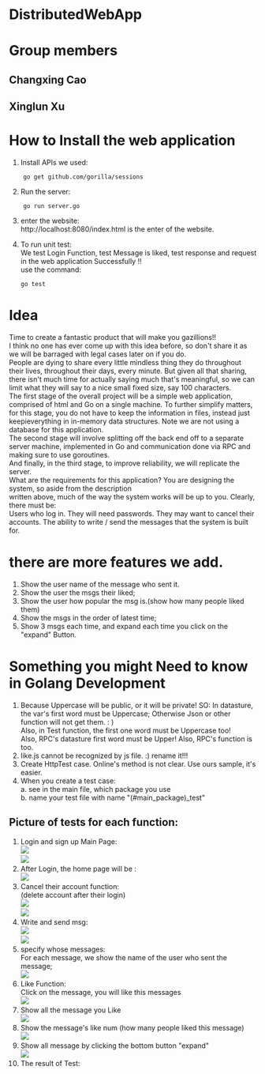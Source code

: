 # DistributedWebApp
# Group members
## Changxing Cao
## Xinglun Xu

# How to Install the web application
1.  Install APIs we used:   
```
    go get github.com/gorilla/sessions    
```           



2.  Run the server:
```
    go run server.go      
```


3.  enter the website:        
    http://localhost:8080/index.html is the enter of the website.

4.  To run unit test:       
    We test Login Function, test Message is liked, test response and request in the web application Successfully !!                 
    use the command:         
    ```   
    go test
    ```

# Idea       
Time to create a fantastic product that will make you gazillions!!    
I think no one has ever come up with this idea before, so don't share it as we will be barraged with legal cases later on if you do.    
People are dying to share every little mindless thing they do throughout their lives, throughout their days, every minute. But given all that sharing, there isn't much time for actually saying much that's meaningful, so we can limit what they will say to a nice small fixed size, say 100 characters.   
The first stage of the overall project will be a simple web application, comprised of html and Go on a single machine. To further simplify matters, for this stage, you do not have to keep the information in files, instead just keepieverything in in-memory data structures. Note we are not using a database for this application.   
The second stage will involve splitting off the back end off to a separate server machine, implemented in Go and communication done via RPC and making sure to use goroutines.    
And finally, in the third stage, to improve reliability, we will replicate the server.    
What are the requirements for this application? You are designing the system, so aside from the description   
written above, much of the way the system works will be up to you. Clearly, there must be:    
Users who log in. They will need passwords. They may want to cancel their accounts. The ability to write / send the messages that the system is built for.    

# there are more features we add.       
1.  Show the user name of the message who sent it.
2.  Show the user the msgs their liked;
3.  Show the user how popular the msg is.(show how many people liked them)
4.  Show the msgs in the order of latest time;
5.  Show 3 msgs each time, and expand each time you click on the "expand" Button.


# Something you might Need to know in Golang Development
1.  Because Uppercase will be public, or it will be private! SO:
    In datasture, the var's first word must be Uppercase; Otherwise Json or other function will not get them. : )         
    Also, in Test function, the first one word must be Uppercase too!  
    Also, RPC's datasture first word must be Upper!
    Also, RPC's function is too.
2.  like.js cannot be recognized by js file. :) rename it!!!
3.  Create HttpTest case. Online's method is not clear. Use ours sample, it's easier.
4.  When you create a test case:					
	 a. see in the main file, which package you use					
	 b. name your test file with name "(#main_package)_test"						

## Picture of tests for each function:
1.  Login and sign up Main Page:              
![](img/img01.png)      
![](img/img11.png)   
2.  After Login, the home page will be :        
![](img/img02.png)  
3.  Cancel their account function:              
    (delete account after their login)                  
![](img/img03.jpeg)       
![](img/img04.png)    
4.   Write and send msg:            
![](img/img05.png)         
![](img/img06.png)     
5.  specify whose messages:                 
    For each message, we show the name of the user who sent the message;                  
![](img/img07.jpeg)           
6.  Like Function:            
    Click on the message, you will like this messages             
![](img/img08.png)              
7.  Show all the message you Like           
![](img/img10.png)      
8.  Show the message's like num (how many people liked this message)              
![](img/img09.png)      
9.  Show all message by clicking the bottom button "expand"           
![](img/img12.png)				
10. The result of Test:
